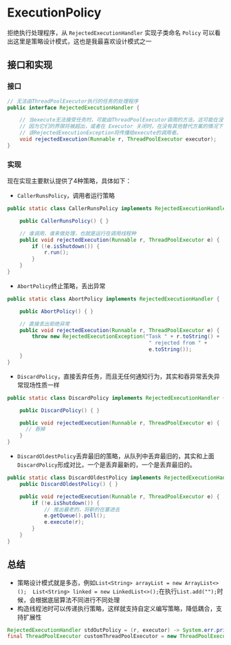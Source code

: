 # ExecutionPolicy

拒绝执行处理程序，从 `RejectedExecutionHandler` 实现子类命名 `Policy` 可以看出这里是策略设计模式，这也是我最喜欢设计模式之一

## 接口和实现

### 接口

```java
// 无法由ThreadPoolExecutor执行的任务的处理程序
public interface RejectedExecutionHandler {

    // 当execute无法接受任务时，可能由ThreadPoolExecutor调用的方法。这可能在没有更多线程或队列槽可用时发生，
    // 因为它们的界限将被超出，或者在 Executor 关闭时。在没有其他替代方案的情况下，该方法可能会抛出未经检查的RejectedExecutionException
    // 该RejectedExecutionException将传播给execute的调用者。
    void rejectedExecution(Runnable r, ThreadPoolExecutor executor);
}
```

### 实现

现在实现主要默认提供了4种策略，具体如下：

* `CallerRunsPolicy`，调用者运行策略

```java
public static class CallerRunsPolicy implements RejectedExecutionHandler {

    public CallerRunsPolicy() { }

    // 谁调用，谁来做处理，也就是运行在调用线程种
    public void rejectedExecution(Runnable r, ThreadPoolExecutor e) {
        if (!e.isShutdown()) {
            r.run();
        }
    }
}
```

* `AbortPolicy`终止策略，丢出异常

```java
public static class AbortPolicy implements RejectedExecutionHandler {

    public AbortPolicy() { }

    // 直接丢出拒绝异常
    public void rejectedExecution(Runnable r, ThreadPoolExecutor e) {
        throw new RejectedExecutionException("Task " + r.toString() +
                                              " rejected from " +
                                              e.toString());
    }
}
```

* `DiscardPolicy`，直接丢弃任务，而且无任何通知行为，其实和吞异常丢失异常现场性质一样

```java
public static class DiscardPolicy implements RejectedExecutionHandler {

    public DiscardPolicy() { }

    public void rejectedExecution(Runnable r, ThreadPoolExecutor e) {
      // 吞掉
    }
}
```

* `DiscardOldestPolicy`丢弃最旧的策略，从队列中丢弃最旧的，其实和上面`DiscardPolicy`形成对比，一个是丢弃最新的，一个是丢弃最旧的。

```java
public static class DiscardOldestPolicy implements RejectedExecutionHandler {
    public DiscardOldestPolicy() { }

    public void rejectedExecution(Runnable r, ThreadPoolExecutor e) {
        if (!e.isShutdown()) {
            // 推出最老的，将新的在塞进去
            e.getQueue().poll();
            e.execute(r);
        }
    }
}
```

## 总结

* 策略设计模式就是多态，例如`List<String> arrayList = new ArrayList<>();  List<String> linked = new LinkedList<>();`在执行`List.add("");`时候，会根据底层算法不同进行不同处理
* 构造线程池时可以传递执行策略，这样就支持自定义编写策略，降低耦合，支持扩展性

```java
RejectedExecutionHandler stdOutPolicy = (r, executor) -> System.err.println(r);
final ThreadPoolExecutor customThreadPoolExecutor = new ThreadPoolExecutor(10, 10, 10, TimeUnit.MILLISECONDS, new LinkedBlockingQueue<Runnable>(), Executors.defaultThreadFactory(), stdOutPolicy);
```
